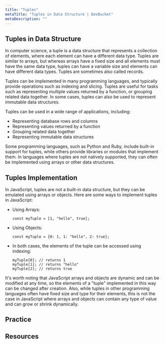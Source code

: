 ```yaml
---
title: "Tuples"
metaTitle: "Tuples in Data Structure | DevBucket"
metaDescription: ""
---
```


## Tuples in Data Structure

In computer science, a tuple is a data structure that represents a collection of elements, where each element can have a different data type. Tuples are similar to arrays, but whereas arrays have a fixed size and all elements must have the same data type, tuples can have a variable size and elements can have different data types. Tuples are sometimes also called records.

Tuples can be implemented in many programming languages, and typically provide operations such as indexing and slicing. Tuples are useful for tasks such as representing multiple values returned by a function, or grouping related data together. In some cases, tuples can also be used to represent immutable data structures.

Tuples can be used in a wide range of applications, including:

- Representing database rows and columns
- Representing values returned by a function
- Grouping related data together
- Representing immutable data structures

Some programming languages, such as Python and Ruby, include built-in support for tuples, while others provide libraries or modules that implement them. In languages where tuples are not natively supported, they can often be implemented using arrays or other data structures.

## Tuples Implementation

In JavaScript, tuples are not a built-in data structure, but they can be emulated using arrays or objects. Here are some ways to implement tuples in JavaScript:

- Using Arrays:

    ```JS
    const myTuple = [1, "hello", true];
    ```

- Using Objects:

    ```JS
    const myTuple = {0: 1, 1: "hello", 2: true};
    ```

- In both cases, the elements of the tuple can be accessed using indexing:

    ```JS
    myTuple[0]; // returns 1
    myTuple[1]; // returns "hello"
    myTuple[2]; // returns true
    ```

It's worth noting that JavaScript arrays and objects are dynamic and can be modified at any time, so the elements of a "tuple" implemented in this way can be changed after creation. Also, while tuples in other programming languages often have fixed size and type for their elements, this is not the case in JavaScript where arrays and objects can contain any type of value and can grow or shrink dynamically.

## Practice


## Resources
